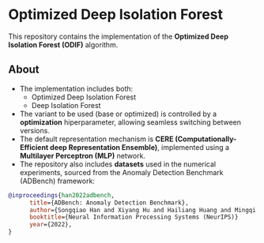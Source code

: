 # Optimized Deep Isolation Forest

This repository contains the implementation of the **Optimized Deep Isolation Forest (ODIF)** algorithm.

##  About
- The implementation includes both:
  - Optimized Deep Isolation Forest
  - Deep Isolation Forest
- The variant to be used (base or optimized) is controlled by a **optimization** hiperparameter, allowing seamless switching between versions.
- The default representation mechanism is **CERE (Computationally-Efficient deep Representation Ensemble)**, implemented using a **Multilayer Perceptron (MLP)** network.
- The repository also includes **datasets** used in the numerical experiments, sourced from the Anomaly Detection Benchmark (ADBench) framework:
```bibtex
@inproceedings{han2022adbench,  
      title={ADBench: Anomaly Detection Benchmark},   
      author={Songqiao Han and Xiyang Hu and Hailiang Huang and Mingqi Jiang and Yue Zhao},  
      booktitle={Neural Information Processing Systems (NeurIPS)}
      year={2022},  
}
